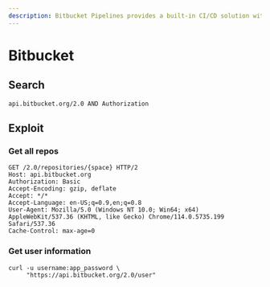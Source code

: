 ```yaml
---
description: Bitbucket Pipelines provides a built-in CI/CD solution within Bitbucket.
---
```


# Bitbucket

## Search

```
api.bitbucket.org/2.0 AND Authorization
```

## Exploit

### Get all repos

```
GET /2.0/repositories/{space} HTTP/2
Host: api.bitbucket.org
Authorization: Basic 
Accept-Encoding: gzip, deflate
Accept: */*
Accept-Language: en-US;q=0.9,en;q=0.8
User-Agent: Mozilla/5.0 (Windows NT 10.0; Win64; x64) AppleWebKit/537.36 (KHTML, like Gecko) Chrome/114.0.5735.199 Safari/537.36
Cache-Control: max-age=0
```

### Get user information

```
curl -u username:app_password \
     "https://api.bitbucket.org/2.0/user"
```
